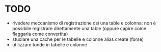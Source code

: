 # TODO

- rivedere meccanismo di registrazione dsi una table e colonna: non è possibile registrare direttamente una table (oppure capire come flaggarla come convertita)
- studiare una cache per le tabelle e colonne alias create (forse) 
- utilizzare tonde in tabelle e colonne